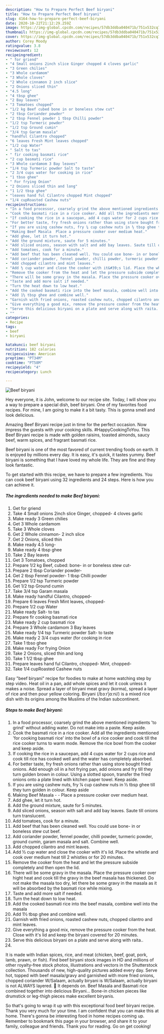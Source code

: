 ```yaml
---
description: "How to Prepare Perfect Beef biryani"
title: "How to Prepare Perfect Beef biryani"
slug: 4164-how-to-prepare-perfect-beef-biryani
date: 2020-10-22T21:12:29.259Z
image: https://img-global.cpcdn.com/recipes/57db3ddba040471b/751x532cq70/beef-biryani-recipe-main-photo.jpg
thumbnail: https://img-global.cpcdn.com/recipes/57db3ddba040471b/751x532cq70/beef-biryani-recipe-main-photo.jpg
cover: https://img-global.cpcdn.com/recipes/57db3ddba040471b/751x532cq70/beef-biryani-recipe-main-photo.jpg
author: Corey Moody
ratingvalue: 3.8
reviewcount: 12
recipeingredient:
- " for griend"
- "4 Small onions 2inch slice Ginger chopped 4 cloves garlic"
- "3 Green chilies"
- "3 Whole cardamom"
- "3 Whole cloves"
- "2 Whole cinnamon 2 inch slice"
- "2 Onions sliced thin"
- "4.5 long"
- "4 tbsp ghee"
- "2 Bay leaves"
- "3 Tomatoes chopped"
- "1/2 kg Beef cubed bone in or boneless stew cut"
- "2 tbsp Coriander powder"
- "2 tbsp Fennel powder 1 tbsp Chilli powder"
- "1/2 tsp Turmeric powder"
- "1/2 tsp Ground cumin"
- "3/4 tsp Garam masala"
- "handful Cilantro chopped"
- "6 leaves Fresh Mint leaves chopped"
- "1/2 cup Water"
- " Salt to tas"
- " fir cooking basmati rice"
- "2 cup basmati rice"
- "3 Whole cardamom 3 Bay leaves"
- "1/4 tsp Turmeric powder Salt to taste"
- "2 3/4 cups water for cooking in rice"
- "1 tbso ghee"
- " For frying Onion"
- "2 Onions sliced thin and long"
- "1 1/2 tbsp ghee"
- "leaves hand ful Cilantro chopped Mint chopped"
- "1/4 cupRoasted Cashew nuts"
recipeinstructions:
- "In a food processor, coarsely grind the above mentioned ingredients &#39;to grind&#39; without adding water. Do not make into a paste. Keep aside."
- "Cook the basmati rice in a rice cooker. Add all the ingredients mentioned &#39;for cooking basmati rice&#39; into the bowl of a rice cooker and cook till the rice cooker turns to warm mode. Remove the rice bowl from the cooker and keep aside."
- "If cooking the rice in a saucepan, add 4 cups water for 2 cups rice and cook till rice has cooked well and the water has completely absorbed."
- "For better taste, fry fresh onions rather than using store bought fried onions. Add enough oil in a hot frying pan, add onions and fry till they turn golden brown in colour. Using a slotted spoon, transfer the fried onions onto a plate lined with kitchen paper towel. Keep aside."
- "If you are using cashew nuts, fry ¼ cup cashew nuts in ½ tbsp ghee till they turn golden in colour. Keep aside"
- "Making Beef Masala  Place a pressure cooker over medium heat."
- "Add ghee, let it turn hot."
- "Add the ground mixture, saute for 5 minutes."
- "Add sliced onions, season with salt and add bay leaves. Saute till onions turn translucent."
- "Add tomatoes, cook for a minute."
- "Add beef that has been cleaned well. You could use bone- in or boneless stew cut beef."
- "Add coriander powder, fennel powder, chilli powder, turmeric powder, ground cumin, garam masala and salt. Combine well."
- "Add chopped cilantro and mint leaves."
- "Add ½ cup water and close the cooker with it&#39;s lid. Place the whistle and cook over medium heat till 2 whistles or for 20 minutes."
- "Remove the cooker from the heat and let the pressure subside completely and then open the lid."
- "There will be some gravy in the masala. Place the pressure cooker over hight heat and cook till the gravy in the beef masala has thickened. Do not make the masala too dry, let there be some gravy in the masala as it will be absorbed by the basmati rice while mixing."
- "Taste and add more salt if needed."
- "Turn the heat down to low heat."
- "Add the cooked basmati rice into the beef masala, combine well into the masala"
- "Add 1½ tbsp ghee and combine well."
- "Garnish with fried onions, roasted cashew nuts, chopped cilantro and mint leaves."
- "Give everything a good mix, remove the pressure cooker from the heat. Close with it&#39;s lid and keep the biryani covered for 20 minutes."
- "Serve this delicious biryani on a plate and serve along with raita.."
- ""
categories:
- Recipe
tags:
- beef
- biryani

katakunci: beef biryani 
nutrition: 182 calories
recipecuisine: American
preptime: "PT34M"
cooktime: "PT58M"
recipeyield: "4"
recipecategory: Lunch

---
```



![Beef biryani](https://img-global.cpcdn.com/recipes/57db3ddba040471b/751x532cq70/beef-biryani-recipe-main-photo.jpg)

Hey everyone, it is John, welcome to our recipe site. Today, I will show you a way to prepare a special dish, beef biryani. One of my favorites food recipes. For mine, I am going to make it a bit tasty. This is gonna smell and look delicious.

Amazing Beef Biryani recipe just in time for the perfect occasion. Now impress the guests with your cooking skills. #HappyCookingToYou. This Beef Biryani recipe is made with golden raisins, toasted almonds, saucy beef, warm spices, and fragrant basmati rice.

Beef biryani is one of the most favored of current trending foods on earth. It is enjoyed by millions every day. It is easy, it's quick, it tastes yummy. Beef biryani is something that I have loved my whole life. They are fine and they look fantastic.


To get started with this recipe, we have to prepare a few ingredients. You can cook beef biryani using 32 ingredients and 24 steps. Here is how you can achieve it.

<!--inarticleads1-->

##### The ingredients needed to make Beef biryani:

1. Get  for griend
1. Take 4 Small onions 2inch slice Ginger, chopped- 4 cloves garlic
1. Make ready 3 Green chilies
1. Get 3 Whole cardamom
1. Take 3 Whole cloves
1. Get 2 Whole cinnamon- 2 inch slice
1. Get 2 Onions, sliced thin
1. Make ready 4.5 long-
1. Make ready 4 tbsp ghee
1. Take 2 Bay leaves
1. Get 3 Tomatoes, chopped
1. Prepare 1/2 kg Beef, cubed: bone- in or boneless stew cut-
1. Prepare 2 tbsp Coriander powder-
1. Get 2 tbsp Fennel powder- 1 tbsp Chilli powder
1. Prepare 1/2 tsp Turmeric powder
1. Get 1/2 tsp Ground cumin
1. Take 3/4 tsp Garam masala
1. Make ready handful Cilantro, chopped-
1. Prepare 6 leaves Fresh Mint leaves, chopped-
1. Prepare 1/2 cup Water
1. Make ready  Salt- to tas
1. Prepare  fir cooking basmati rice
1. Make ready 2 cup basmati rice
1. Prepare 3 Whole cardamom 3 Bay leaves
1. Make ready 1/4 tsp Turmeric powder Salt- to taste
1. Make ready 2 3/4 cups water (for cooking in rice
1. Take 1 tbso ghee
1. Make ready  For frying Onion
1. Take 2 Onions, sliced thin and long
1. Take 1 1/2 tbsp ghee
1. Prepare leaves hand ful Cilantro, chopped- Mint, chopped-
1. Take 1/4 cupRoasted Cashew nuts


Easy &#34;beef biryani&#34; recipe for foodies to make at home watching step by step video. Heat oil in a pan, add whole spices and let it cook unless it makes a noise. Spread a layer of biryani meat gravy (korma), spread a layer of rice and then pour yellow coloring. Biryani (/bɜːrˈjɑːni/) is a mixed rice dish with its origins among the Muslims of the Indian subcontinent. 

<!--inarticleads2-->

##### Steps to make Beef biryani:

1. In a food processor, coarsely grind the above mentioned ingredients &#39;to grind&#39; without adding water. Do not make into a paste. Keep aside.
1. Cook the basmati rice in a rice cooker. Add all the ingredients mentioned &#39;for cooking basmati rice&#39; into the bowl of a rice cooker and cook till the rice cooker turns to warm mode. Remove the rice bowl from the cooker and keep aside.
1. If cooking the rice in a saucepan, add 4 cups water for 2 cups rice and cook till rice has cooked well and the water has completely absorbed.
1. For better taste, fry fresh onions rather than using store bought fried onions. Add enough oil in a hot frying pan, add onions and fry till they turn golden brown in colour. Using a slotted spoon, transfer the fried onions onto a plate lined with kitchen paper towel. Keep aside.
1. If you are using cashew nuts, fry ¼ cup cashew nuts in ½ tbsp ghee till they turn golden in colour. Keep aside
1. Making Beef Masala -  - Place a pressure cooker over medium heat.
1. Add ghee, let it turn hot.
1. Add the ground mixture, saute for 5 minutes.
1. Add sliced onions, season with salt and add bay leaves. Saute till onions turn translucent.
1. Add tomatoes, cook for a minute.
1. Add beef that has been cleaned well. You could use bone- in or boneless stew cut beef.
1. Add coriander powder, fennel powder, chilli powder, turmeric powder, ground cumin, garam masala and salt. Combine well.
1. Add chopped cilantro and mint leaves.
1. Add ½ cup water and close the cooker with it&#39;s lid. Place the whistle and cook over medium heat till 2 whistles or for 20 minutes.
1. Remove the cooker from the heat and let the pressure subside completely and then open the lid.
1. There will be some gravy in the masala. Place the pressure cooker over hight heat and cook till the gravy in the beef masala has thickened. Do not make the masala too dry, let there be some gravy in the masala as it will be absorbed by the basmati rice while mixing.
1. Taste and add more salt if needed.
1. Turn the heat down to low heat.
1. Add the cooked basmati rice into the beef masala, combine well into the masala
1. Add 1½ tbsp ghee and combine well.
1. Garnish with fried onions, roasted cashew nuts, chopped cilantro and mint leaves.
1. Give everything a good mix, remove the pressure cooker from the heat. Close with it&#39;s lid and keep the biryani covered for 20 minutes.
1. Serve this delicious biryani on a plate and serve along with raita..
1. 


It is made with Indian spices, rice, and meat (chicken, beef, goat, pork, lamb, prawn, or fish). Find beef biryani stock images in HD and millions of other royalty-free stock photos, illustrations and vectors in the Shutterstock collection. Thousands of new, high-quality pictures added every day. Serve hot, topped with beef masala/gravy and garnished with more fried onions, chopped coriander W/Salaam, actually biryani is W/Salaam, actually biryani is not ALWAYS layered. 🙂 It depends on. Beef Masala and Basmati rice combined together into delicious Biryani… Bone-in chicken pieces like drumstick or leg-thigh pieces make excellent biryanis. 

So that's going to wrap it up with this exceptional food beef biryani recipe. Thank you very much for your time. I am confident that you can make this at home. There's gonna be interesting food in home recipes coming up. Remember to bookmark this page in your browser, and share it to your family, colleague and friends. Thank you for reading. Go on get cooking!
